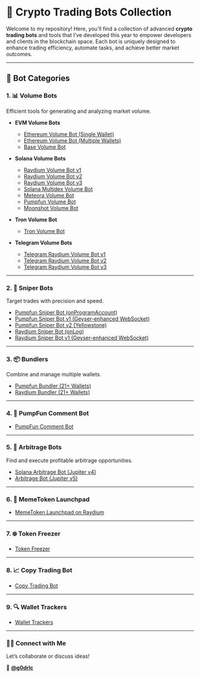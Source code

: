 

# 🚀 **Crypto Trading Bots Collection**  
Welcome to my repository! Here, you’ll find a collection of advanced **crypto trading bots** and tools that I’ve developed this year to empower developers and clients in the blockchain space. Each bot is uniquely designed to enhance trading efficiency, automate tasks, and achieve better market outcomes.  

---

## 📂 **Bot Categories**  

### 1. 📊 **Volume Bots**  
Efficient tools for generating and analyzing market volume.  

- **EVM Volume Bots**  
  - [Ethereum Volume Bot (Single Wallet)](https://github.com/your-repo/ethereum-volume-bot-single)  
  - [Ethereum Volume Bot (Multiple Wallets)](https://github.com/your-repo/ethereum-volume-bot-multiple)  
  - [Base Volume Bot](https://github.com/your-repo/base-volume-bot)  

- **Solana Volume Bots**  
  - [Raydium Volume Bot v1](https://github.com/your-repo/raydium-volume-bot-v1)  
  - [Raydium Volume Bot v2](https://github.com/your-repo/raydium-volume-bot-v2)  
  - [Raydium Volume Bot v3](https://github.com/your-repo/raydium-volume-bot-v3)  
  - [Solana Multidex Volume Bot](https://github.com/your-repo/solana-multidex-bot)  
  - [Meteora Volume Bot](https://github.com/your-repo/meteora-volume-bot)  
  - [Pumpfun Volume Bot](https://github.com/your-repo/pumpfun-volume-bot)  
  - [Moonshot Volume Bot](https://github.com/your-repo/moonshot-volume-bot)  

- **Tron Volume Bot**  
  - [Tron Volume Bot](https://github.com/your-repo/tron-volume-bot)  

- **Telegram Volume Bots**  
  - [Telegram Raydium Volume Bot v1](https://github.com/your-repo/telegram-raydium-bot-v1)  
  - [Telegram Raydium Volume Bot v2](https://github.com/your-repo/telegram-raydium-bot-v2)  
  - [Telegram Raydium Volume Bot v3](https://github.com/your-repo/telegram-raydium-bot-v3)  

---

### 2. 🎯 **Sniper Bots**  
Target trades with precision and speed.  

- [Pumpfun Sniper Bot (onProgramAccount)](https://github.com/your-repo/pumpfun-sniper-bot)  
- [Pumpfun Sniper Bot v1 (Geyser-enhanced WebSocket)](https://github.com/your-repo/pumpfun-sniper-bot-v1)  
- [Pumpfun Sniper Bot v2 (Yellowstone)](https://github.com/your-repo/pumpfun-sniper-bot-v2)  
- [Raydium Sniper Bot (onLog)](https://github.com/your-repo/raydium-sniper-bot)  
- [Raydium Sniper Bot v1 (Geyser-enhanced WebSocket)](https://github.com/your-repo/raydium-sniper-bot-v1)  

---

### 3. 📦 **Bundlers**  
Combine and manage multiple wallets.  

- [Pumpfun Bundler (21+ Wallets)](https://github.com/your-repo/pumpfun-bundler)  
- [Raydium Bundler (21+ Wallets)](https://github.com/your-repo/raydium-bundler)  

---

### 4. 💬 **PumpFun Comment Bot**  
- [PumpFun Comment Bot](https://github.com/your-repo/pumpfun-comment-bot)  

---

### 5. 🔄 **Arbitrage Bots**  
Find and execute profitable arbitrage opportunities.  

- [Solana Arbitrage Bot (Jupiter v4)](https://github.com/your-repo/solana-arbitrage-bot)  
- [Arbitrage Bot (Jupiter v5)](https://github.com/your-repo/arbitrage-jupiter-v5)  

---

### 6. 🎉 **MemeToken Launchpad**  
- [MemeToken Launchpad on Raydium](https://github.com/your-repo/memecoin-launchpad)  

---

### 7. ❄️ **Token Freezer**  
- [Token Freezer](https://github.com/your-repo/token-freezer)  

---

### 8. 📈 **Copy Trading Bot**  
- [Copy Trading Bot](https://github.com/your-repo/copy-trading-bot)  

---

### 9. 🔍 **Wallet Trackers**  
- [Wallet Trackers](https://github.com/your-repo/wallet-trackers)  

---

### 👨‍💻 **Connect with Me**  
Let’s collaborate or discuss ideas!  

💼 **[@g0drlc](https://t.me/g0drlc)**  
